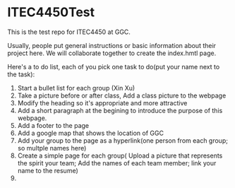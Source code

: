 # ITEC4450Test
This is the test repo for ITEC4450 at GGC.

Usually, people put general instructions or basic information about their project here.
We will collaborate together to create the index.hmtl page.

Here's a to do list, each of you pick one task to do(put your name next to the task):
1. Start a bullet list for each group (Xin Xu)
2. Take a picture before or after class, Add a class picture to the webpage
3. Modify the heading so it's appropriate and more attractive 
4. Add a short paragraph at the begining to introduce the purpose of this webpage.
5. Add a footer to the page
6. Add a google map that shows the location of GGC
5. Add your group to the page as a hyperlink(one person from each group; so multple names here)
6. Create a simple page for each group( Upload a picture that represents the spirit your team; Add the names of each team member; link your name to the resume)
7. 
